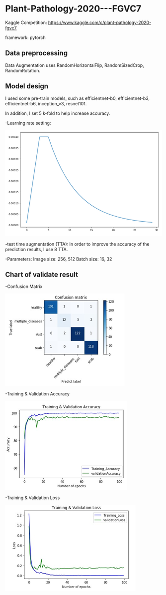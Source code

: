 # Plant-Pathology-2020---FGVC7
Kaggle Competition: https://www.kaggle.com/c/plant-pathology-2020-fgvc7

framework: pytorch

## Data preprocessing
Data Augmentation uses RandomHorizontalFlip, RandomSizedCrop, RandomRotation.

## Model design
I used some pre-train models, such as efficientnet-b0, efficientnet-b3, efficientnet-b6, inception_v3, resnet101.

In addition, I set 5 k-fold to help increase accuracy.

-Learning rate setting:

![image](https://github.com/chingi071/Plant-Pathology-2020---FGVC7/blob/master/pix/lr.jpg)



-test time augmentation (TTA):
In order to improve the accuracy of the prediction results, I use 8 TTA.

-Parameters:
Image size: 256, 512
Batch size: 16, 32

## Chart of validate result
-Confusion Matrix

![image](https://github.com/chingi071/Plant-Pathology-2020---FGVC7/blob/master/pix/Confusion_Matrix.jpg)

-Training & Validation Accuracy

![image](https://github.com/chingi071/Plant-Pathology-2020---FGVC7/blob/master/pix/Accuracy.jpg)

-Training & Validation Loss

![image](https://github.com/chingi071/Plant-Pathology-2020---FGVC7/blob/master/pix/Loss.jpg)
